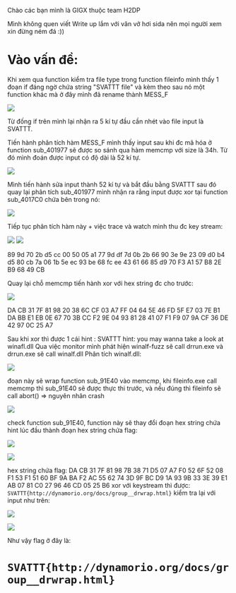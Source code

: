 Chào các bạn mình là GIGX thuộc team H2DP

Mình không quen viết Write up lắm với văn vở hơi sida  nên mọi người xem xin đừng ném đá :))

# Vào vấn đề:

Khi xem qua function kiểm tra file type trong function fileinfo mình thấy 1 đoạn if đáng ngờ chứa string "SVATTT file" và kèm theo sau nó một function khác mà ở đây mình đã rename thành MESS_F

![](https://raw.githubusercontent.com/GIGX201/CTF/master/SVATTT2019/1.png)

Từ đống if trên mình lại nhận ra 5 kí tự đầu cần nhét vào file input là SVATTT.

Tiến hành phân tích hàm MESS_F mình thấy  input sau khi đc mã hóa ở function sub_401977 sẽ được so sánh qua hàm memcmp với size là 34h. Từ đó mình đoán được input có độ dài là 52 kí tự.

![](https://raw.githubusercontent.com/GIGX201/CTF/master/SVATTT2019/2.png)

Mình tiến hành sửa input thành 52 kí tự và bắt đầu bằng SVATTT sau đó quay lại phân tích sub_401977 mình nhận ra rằng input được xor tại function sub_4017C0 chứa bên trong nó:

![](https://raw.githubusercontent.com/GIGX201/CTF/master/SVATTT2019/3.png)

Tiếp tục phân tích hàm này + việc trace và watch mình thu đc key stream:	

![](https://raw.githubusercontent.com/GIGX201/CTF/master/SVATTT2019/4.png)
![](https://raw.githubusercontent.com/GIGX201/CTF/master/SVATTT2019/5.png)

89 9d 70 2b d5 cc 00 50 05 a1 77 9d df 7d 0b 2b 66 90 3e 9e 23 09 d0 b4 d5 80 cb 7a 06 1b 5e ec 93 be 68 fc ee 43 61 66 85 d9 70 F3 A1 57 B8 2E B9 68 49 CB

Quay lại chỗ memcmp tiến hành xor với hex string đc cho trước: 

![](https://raw.githubusercontent.com/GIGX201/CTF/master/SVATTT2019/6.png)

DA CB 31 7F 81 98 20 38 6C CF 03 A7 FF 04 64 5E 46 FD 5F E7 03 7E B1 DA BB E1 EB 0E 67 70 3B CC F2 9E 04 93 81 28 41 07 F1 F9 07 9A CF 36 DE 42 97 0C 25 A7

Sau khi xor thì được  1 cái hint :
SVATTT hint: you may wanna take a look at winafl.dll
Qua việc monitor mình phát hiện winalf-fuzz sẽ call drrun.exe và drrun.exe sẽ call winalf.dll
Phân tích winalf.dll:

![](https://raw.githubusercontent.com/GIGX201/CTF/master/SVATTT2019/7.png)

đoạn này sẽ wrap function sub_91E40 vào memcmp,  khi fileinfo.exe call memcmp thì sub_91E40 sẽ được thực thi trước, và nếu đúng thì fileinfo sẽ call abort() => nguyên nhân crash

![](https://raw.githubusercontent.com/GIGX201/CTF/master/SVATTT2019/8.png)

check function sub_91E40, function này sẽ thay đổi đoạn hex string chứa hint lúc đầu thành đoạn hex string chứa flag:

![](https://raw.githubusercontent.com/GIGX201/CTF/master/SVATTT2019/9.png)

![](https://raw.githubusercontent.com/GIGX201/CTF/master/SVATTT2019/10.png)

 hex string chứa flag:
DA CB 31 7F 81 98 7B 38 71 D5 07 A7 F0 52 6F 52 08 F1 53 F1 51 60 BF 9A BA F2 AC 55 62 74 3D 9F BC D9 1A 93 9B 33 3E 39 E1 AB 07 81 C0 27 96 46 CD 05 25 B6
xor với keystream thì được: 
`SVATTT{http://dynamorio.org/docs/group__drwrap.html}`
kiểm tra lại với input như trên:

![](https://raw.githubusercontent.com/GIGX201/CTF/master/SVATTT2019/11.png)

![](https://raw.githubusercontent.com/GIGX201/CTF/master/SVATTT2019/12.png)

Như vậy flag ở đây là: 
# `SVATTT{http://dynamorio.org/docs/group__drwrap.html}`

